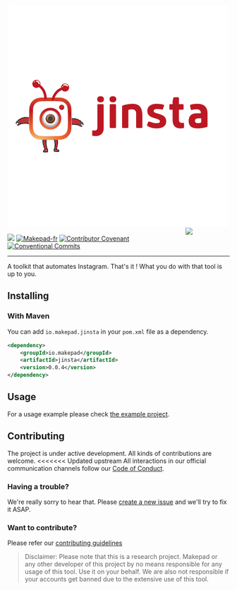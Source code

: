 <div align="center">
	<img src="https://github.com/Makepad-fr/jinsta/blob/c8f511003e97b74ba19cb538046a77871fa61785/icon.png?raw=true" alt="Image" />
</div>

<a href="https://foojay.io/today/works-with-openjdk">
<img align="right"
src="https://github.com/foojayio/badges/raw/main/works_with_openjdk/Works-with-OpenJDK.png"
width="100">
</a>

![](https://maven-badges.herokuapp.com/maven-central/io.makepad/jinsta/badge.png?style=plastic)
[![Makepad-fr](https://circleci.com/gh/Makepad-fr/jinsta.svg?style=svg)](https://app.circleci.com/pipelines/github/Makepad-fr/jinsta)
[![Contributor Covenant](https://img.shields.io/badge/Contributor%20Covenant-2.1-4baaaa.svg)](code_of_conduct.md)
[![Conventional Commits](https://img.shields.io/badge/Conventional%20Commits-1.0.0-yellow.svg)](https://conventionalcommits.org)

---


A toolkit that automates Instagram. That's it ! What you do with that tool is up to you.

## Installing

### With Maven

You can add `io.makepad.jinsta` in your `pom.xml` file as a dependency.

```xml
<dependency>
	<groupId>io.makepad</groupId>
	<artifactId>jinsta</artifactId>
	<version>0.0.4</version>
</dependency>
```

## Usage

For a usage example please check  [the example project](./example).

## Contributing

The project is under active development. All kinds of contributions are welcome.
<<<<<<< Updated upstream
All interactions in our official communication channels follow our [Code of Conduct](./CODE_OF_CONDUCT.md).

### Having a trouble?

We're really sorry to hear that. Please [create a new issue](https://www.github.com/Makepad-fr/jinsta/issues/new) and we'll try to fix it ASAP.

### Want to contribute?

Please refer our [contributing guidelines](./CONTRIBUTING.md)

> Disclaimer: Please note that this is a research project. Makepad or any other developer of this project by no means responsible for any usage of this tool. Use it on your behalf. We are also not responsible if your accounts get banned due to the extensive use of this tool.
